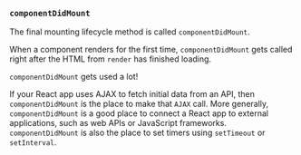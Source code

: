 ### `componentDidMount`

The final mounting lifecycle method is called `componentDidMount`.

When a component renders for the first time, `componentDidMount` gets called right after the HTML from `render` has finished loading.

`componentDidMount` gets used a lot!

If your React app uses AJAX to fetch initial data from an API, then `componentDidMount` is the place to make that `AJAX` call. More generally, `componentDidMount` is a good place to connect a React app to external applications, such as web APIs or JavaScript frameworks. `componentDidMount` is also the place to set timers using `setTimeout` or `setInterval`.